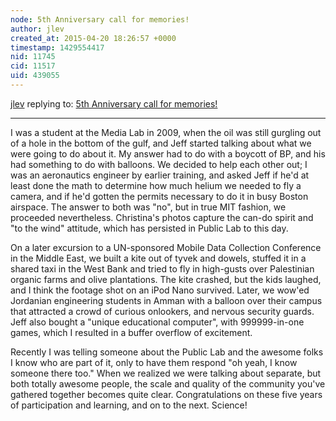 ```yaml
---
node: 5th Anniversary call for memories!
author: jlev
created_at: 2015-04-20 18:26:57 +0000
timestamp: 1429554417
nid: 11745
cid: 11517
uid: 439055
---
```




[jlev](../profile/jlev) replying to: [5th Anniversary call for memories!](../notes/liz/04-06-2015/5th-anniversary-call-for-memories)

----
I was a student at the Media Lab in 2009, when the oil was still gurgling out of a hole in the bottom of the gulf, and Jeff started talking about what we were going to do about it. My answer had to do with a boycott of BP, and his had something to do with balloons. We decided to help each other out; I was an aeronautics engineer by earlier training, and asked Jeff if he'd at least done the math to determine how much helium we needed to fly a camera, and if he'd gotten the permits necessary to do it in busy Boston airspace. The answer to both was "no", but in true MIT fashion, we proceeded nevertheless. Christina's photos capture the can-do spirit and "to the wind" attitude, which has persisted in Public Lab to this day. 

On a later excursion to a UN-sponsored Mobile Data Collection Conference in the Middle East, we built a kite out of tyvek and dowels, stuffed it in a shared taxi in the West Bank and tried to fly in high-gusts over Palestinian organic farms and olive plantations. The kite crashed, but the kids laughed, and I think the footage shot on an iPod Nano survived. Later, we wow'ed Jordanian engineering students in Amman with a balloon over their campus that attracted a crowd of curious onlookers, and nervous security guards. Jeff also bought a "unique educational computer", with 999999-in-one games, which I resulted in a buffer overflow of excitement.

Recently I was telling someone about the Public Lab and the awesome folks I know who are part of it, only to have them respond "oh yeah, I know someone there too." When we realized we were talking about separate, but both totally awesome people, the scale and quality of the community you've gathered together becomes quite clear. Congratulations on these five years of participation and learning, and on to the next. Science!